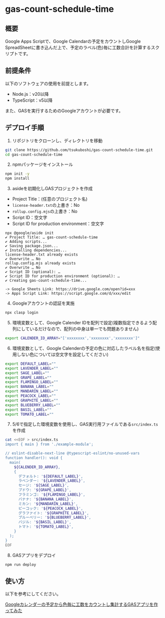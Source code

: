 <!--
Copyright 2023 tsukuboshi

Licensed under the Apache License, Version 2.0 (the "License");
you may not use this file except in compliance with the License.
You may obtain a copy of the License at

      http://www.apache.org/licenses/LICENSE-2.0

Unless required by applicable law or agreed to in writing, software
distributed under the License is distributed on an "AS IS" BASIS,
WITHOUT WARRANTIES OR CONDITIONS OF ANY KIND, either express or implied.
See the License for the specific language governing permissions and
limitations under the License.
-->
# gas-count-schedule-time

## 概要

Google Apps Scriptで、Google Calendarの予定をカウントしGoogle SpreadSheetに書き込んだ上で、予定のラベル(色)毎に工数合計を計算するスクリプトです。

## 前提条件

以下のソフトウェアの使用を前提とします。

- Node.js：v20以降
- TypeScript：v5以降

また、GASを実行するためのGoogleアカウントが必要です。  

## デプロイ手順

1. リポジトリをクローンし、ディレクトリを移動

```bash
git clone https://github.com/tsukuboshi/gas-count-schedule-time.git
cd gas-count-schedule-time
```

2. npmパッケージをインストール

```bash
npm init -y
npm install
```

3. asideを初期化しGASプロジェクトを作成

- Project Title：(任意のプロジェクト名)
- `license-header.txt`の上書き：No
- `rollup.config.mjs`の上書き：No
- Script ID：空文字
- Script ID for production environment：空文字

```
npx @google/aside init
✔ Project Title: … gas-count-schedule-time
✔ Adding scripts...
✔ Saving package.json...
✔ Installing dependencies...
license-header.txt already exists
✔ Overwrite … No
rollup.config.mjs already exists
✔ Overwrite … No
✔ Script ID (optional): … 
✔ Script ID for production environment (optional): … 
✔ Creating gas-count-schedule-time...

-> Google Sheets Link: https://drive.google.com/open?id=xxx
-> Apps Script Link: https://script.google.com/d/xxx/edit
```

4. Googleアカウントの認証を実施

```bash
npx clasp login
```

5. 環境変数として、Google Calender IDを配列で設定(複数指定できるよう配列にしているだけなので、配列の中身は単一でも問題ありません)

```bash
export CALENDER_ID_ARRAY="['xxxxxxxx','xxxxxxxx','xxxxxxxx']"
```

6. 環境変数として、Google Calenderの予定の色に対応したラベル名を指定(使用しない色については空文字を設定してください)

```bash
export DEFAULT_LABEL=""
export LAVENDER_LABEL=""
export SAGE_LABEL=""
export GRAPE_LABEL=""
export FLAMINGO_LABEL=""
export BANANA_LABEL=""
export MANDARIN_LABEL=""
export PEACOCK_LABEL=""
export GRAPHITE_LABEL=""
export BLUEBERRY_LABEL=""
export BASIL_LABEL=""
export TOMATO_LABEL=""
```

7. 5/6で指定した環境変数を使用し、GAS実行用ファイルである`src/index.ts`を作成

```bash
cat <<EOF > src/index.ts
import { main } from './example-module';

// eslint-disable-next-line @typescript-eslint/no-unused-vars
function handler(): void {
  main(
    ${CALENDER_ID_ARRAY},
    {
      デフォルト: '${DEFAULT_LABEL}',
      ラベンダー: '${LAVENDER_LABEL}',
      セージ: '${SAGE_LABEL}',
      ブドウ: '${GRAPE_LABEL}',
      フラミンゴ: '${FLAMINGO_LABEL}',
      バナナ: '${BANANA_LABEL}',
      ミカン: '${MANDARIN_LABEL}',
      ピーコック: '${PEACOCK_LABEL}',
      グラファイト: '${GRAPHITE_LABEL}',
      ブルーベリー: '${BLUEBERRY_LABEL}',
      バジル: '${BASIL_LABEL}',
      トマト: '${TOMATO_LABEL}',
    }
  );
}
EOF
```

8. GASアプリをデプロイ

```bash
npm run deploy
```

## 使い方

以下を参考にしてください。  

[Googleカレンダーの予定から色毎に工数をカウントし集計するGASアプリを作ってみた](https://zenn.dev/tsukuboshi/articles/31c95d863d8896)
